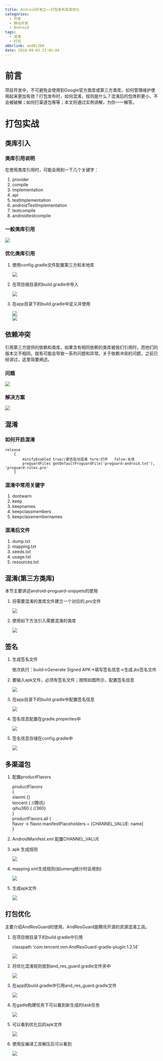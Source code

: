 ```yaml
---
title: Android开发之——打包发布及其优化
categories:
  - 开发
  - 移动开发
  - Android
tags:
  - 混淆
  - 打包
abbrlink: aed8c2b0
date: 2018-09-03 23:05:04
---
```

# 前言
项目开发中，不可避免会使用到Google官方类库或第三方类库，如何管理维护使用起来更加有效？打包发布时，如何混淆，规则是什么？混淆后的包体积更小、不会被破解；如何打渠道包等等；本文将通过实例讲解，为你一一解答。


<!--more-->

# 打包实战
## 类库引入
### 类库引用说明
在使用类库引用时，可能会用到一下几个关键字：

1. provider
2. compile 
3. implementation 
4. api
5. testImplementation
6. androidTestImplementation
7. testcompile
8. androidtestcompile


### 一般类库引用
	
![][1]
### 优化类库引用

1. 使用config.gradle文件配置第三方和本地库
	
	![][2] 
2. 在项目根目录的build.gradle中导入
	
	![][3]  
3. 在app目录下的build.gradle中定义并使用
	
	![][4]  
	![][5] 

## 依赖冲突
引用第三方提供的依赖和类库，如果含有相同依赖的类库被我们引用时，而他们的版本又不相同，就有可能会导致一系列问题和异常。关于依赖冲突的问题，之前已经讲过，这里简要阐述。  

### 问题

![][6]  
### 解决方案

![][7]

## 混淆
### 如何开启混淆
	
	release
		{
            minifyEnabled true//是否启动混淆 ture:打开   false:关闭
            proguardFiles getDefaultProguardFile('proguard-android.txt'), 'proguard-rules.pro'
        }
### 混淆中常用关键字
1. dontwarn
2. keep
3. keepnames
4. keepclassmembers
5. keepclassmembernames

### 混淆后文件
1. dump.txt
2. mapping.txt
3. seeds.txt
4. usage.txt
5. resources.txt

## 混淆(第三方类库)
本节主要讲述android-proguard-snippets的使用    
1. 将需要混淆的类库文件建立一个对应的.pro文件    
	
	![][8]

2. 使用如下方法引入需要混淆的类库
	
	![][9]
## 签名
1.  生成签名文件
	
	依次执行：build->Generate Signed APK->填写签名信息->生成.jks签名文件
2. 要输入apk文件，必须有签名文件；按照如图所示，配置签名信息
	
	![][10]
3. 在app目录下的build.gradle中配置签名信息
	
	![][11] 
4. 签名信息配置在gradle.properties中
	
	![][12]
5. 签名信息存储在config.gradle中
	
	![][13] 

## 多渠道包
1.  配置productFlavors

	productFlavors      
	{  
			xiaomi {}    
        	tencent { //腾讯}   
        	qihu360 { //360}   
    }          
    productFlavors.all 
	{   
        flavor -> flavor.manifestPlaceholders = [CHANNEL_VALUE: name]    
    }   
2. AndroidManifest.xml 配置CHANNEL_VALUE

	<meta-data android:name="CHANNEL" android:value="${CHANNEL_VALUE}" />
3. apk 生成规则
	
	![][14]  
4. mapping.xml生成规则(如umeng统计时会用到)
	
	![][15] 
5. 生成apk文件    
	
	![][16]


## 打包优化
主要介绍AndResGuard的使用，AndResGuard是腾讯开源的资源混淆工具。
1. 在项目根目录下的build.gradle中引用

	classpath 'com.tencent.mm:AndResGuard-gradle-plugin:1.2.14'

	![][17]

2. 将优化混淆规则放到and_res_guard.gradle文件夹中

	![][18]

3. 在app的build.gradle中引用and_res_guard.gradle文件

	![][19]
4. 在gadle构建任务下可以看到新生成的task任务

	![][20]  
5. 可以看到优化后的apk文件

	![][21]   
6. 使用反编译工具解压后可以看到
	
	![][22]






[1]: https://cdn.jsdelivr.net/gh/pgzxc/CDN/blog-image/package-dependencies-normal.png
[2]: https://cdn.jsdelivr.net/gh/pgzxc/CDN/blog-image/package-dependencies-optimize.png
[3]: https://cdn.jsdelivr.net/gh/pgzxc/CDN/blog-image/package-dependencies-optimize-build.png
[4]: https://cdn.jsdelivr.net/gh/pgzxc/CDN/blog-image/package-dependencies-optimize-import.png
[5]: https://cdn.jsdelivr.net/gh/pgzxc/CDN/blog-image/package-dependencies-optimize-use.png
[6]: https://cdn.jsdelivr.net/gh/pgzxc/CDN/blog-image/package-depend-exception.gif
[7]: https://cdn.jsdelivr.net/gh/pgzxc/CDN/blog-image/package-depend-configuration.png
[8]: https://cdn.jsdelivr.net/gh/pgzxc/CDN/blog-image/package-proguard-files.png
[9]: https://cdn.jsdelivr.net/gh/pgzxc/CDN/blog-image/package-proguard-use.png
[10]: https://cdn.jsdelivr.net/gh/pgzxc/CDN/blog-image/package-sign.png
[11]: https://cdn.jsdelivr.net/gh/pgzxc/CDN/blog-image/package-sign-buildgradle.png
[12]: https://cdn.jsdelivr.net/gh/pgzxc/CDN/blog-image/package-sign-gradle-properties.png
[13]: https://cdn.jsdelivr.net/gh/pgzxc/CDN/blog-image/package-sign-config-gradle.png
[14]: https://cdn.jsdelivr.net/gh/pgzxc/CDN/blog-image/package-apk.png
[15]: https://cdn.jsdelivr.net/gh/pgzxc/CDN/blog-image/package-mapping-xml.png
[16]: https://cdn.jsdelivr.net/gh/pgzxc/CDN/blog-image/package-apk-release.png
[17]: https://cdn.jsdelivr.net/gh/pgzxc/CDN/blog-image/package-andresguard-build-gradle.png
[18]: https://cdn.jsdelivr.net/gh/pgzxc/CDN/blog-image/package-resguard-file.png
[19]: https://cdn.jsdelivr.net/gh/pgzxc/CDN/blog-image/package-and-res-import.png
[20]: https://cdn.jsdelivr.net/gh/pgzxc/CDN/blog-image/package-andresguard-task.png
[21]: https://cdn.jsdelivr.net/gh/pgzxc/CDN/blog-image/package-apk-aligned.png
[22]: https://cdn.jsdelivr.net/gh/pgzxc/CDN/blog-image/package-analysis.png